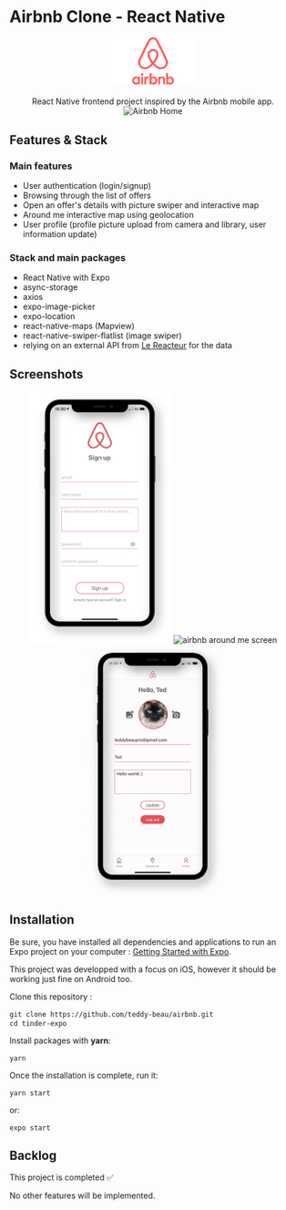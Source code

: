 # Airbnb Clone - React Native

<div align="center"><img src="./_preview/airbnb-logo.png" alt="logo airbnb" width="150"/>
<br />
<br />
React Native frontend project inspired by the Airbnb mobile app.
<br />
<img src="./_preview/airbnb-offers.gif" alt="Airbnb Home" />
</div>

## Features & Stack

### Main features

-  User authentication (login/signup)
-  Browsing through the list of offers
-  Open an offer's details with picture swiper and interactive map
-  Around me interactive map using geolocation
-  User profile (profile picture upload from camera and library, user information update)

### Stack and main packages

-  React Native with Expo
-  async-storage
-  axios
-  expo-image-picker
-  expo-location
-  react-native-maps (Mapview)
-  react-native-swiper-flatlist (image swiper)
-  relying on an external API from [Le Reacteur](https://github.com/lereacteur/express-airbnb) for the data

## Screenshots

<div align="center">
<img src="./_preview/airbnb-signup.png" alt="airbnb signup screen" width="250"/>
<img src="./_preview/airbnb-aroundme.gif" alt="airbnb around me screen" width="250"/>
<img src="./_preview/airbnb-profile.gif" alt="airbnb profile screen" width="250"/>
</div>

## Installation

Be sure, you have installed all dependencies and applications to run an Expo project on your computer : [Getting Started with Expo](https://docs.expo.io/get-started/installation/).

This project was developped with a focus on iOS, however it should be working just fine on Android too.

Clone this repository :

```
git clone https://github.com/teddy-beau/airbnb.git
cd tinder-expo
```

Install packages with **yarn**:

```
yarn
```

Once the installation is complete, run it:

```
yarn start
```

or:

```
expo start
```

## Backlog

This project is completed ✅

No other features will be implemented.
